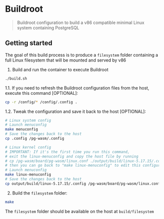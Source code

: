 # Buildroot

> Buildroot configuration to build a v86 compatible minimal Linux system containing PostgreSQL

## Getting started

The goal of this build process is to produce a `filesystem` folder containing a full Linux filesystem that will be mounted and served by v86

1. Build and run the container to execute Buildroot

```bash
./build.sh
```

  1.1. If you need to refresh the Buildroot configuration files from the host, execute this command [OPTIONAL]:

  ```bash
  cp -r /config/* /config/.config .
  ```

  1.2. Tweak the configuration and save it back to the host [OPTIONAL]:

  ```bash
  # Linux system config
  # Launch menuconfig
  make menuconfig
  # Save the changes back to the host
  cp .config /pg-wasm/.config

  # Linux kernel config
  # IMPORTANT: If it's the first time you run this command,
  # exit the linux-menuconfig and copy the host file by running
  # cp /pg-wasm/board/pg-wasm/linux.conf ./output/build/linux-5.17.15/.config
  # then you can go back to "make linux-menuconfig" to edit this configuration
  # Launch menuconfig
  make linux-menuconfig
  # Save the changes back to the host
  cp output/build/linux-5.17.15/.config /pg-wasm/board/pg-wasm/linux.conf
  ```

2. Build the `filesystem` folder:

```bash
make
```

The `filesystem` folder should be available on the host at `build/filesystem`